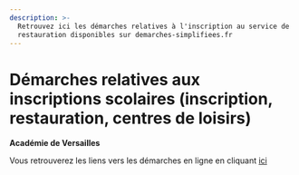 ```yaml
---
description: >-
  Retrouvez ici les démarches relatives à l'inscription au service de
  restauration disponibles sur demarches-simplifiees.fr
---
```


# Démarches relatives aux inscriptions scolaires (inscription, restauration, centres de loisirs)

**Académie de Versailles**

Vous retrouverez les liens vers les démarches en ligne en cliquant [ici ](https://www.ac-versailles.fr/l-instruction-en-famille-126320)







